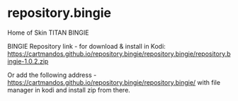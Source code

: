 # repository.bingie
Home of Skin TITAN BINGIE

BINGIE Repository link - for download & install in Kodi:
https://cartmandos.github.io/repository.bingie/repository.bingie/repository.bingie-1.0.2.zip

Or add the following address - https://cartmandos.github.io/repository.bingie/repository.bingie/
with file manager in kodi and install zip from there.
